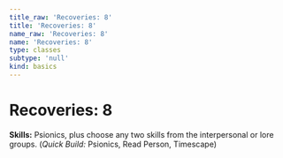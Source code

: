```yaml
---
title_raw: 'Recoveries: 8'
title: 'Recoveries: 8'
name_raw: 'Recoveries: 8'
name: 'Recoveries: 8'
type: classes
subtype: 'null'
kind: basics
---
```


# Recoveries: 8

**Skills:** Psionics, plus choose any two skills from the interpersonal or lore groups. (*Quick Build:* Psionics, Read Person, Timescape)
